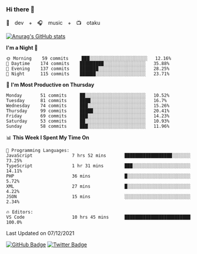 ### Hi there 👋

🚀　dev　+　🎧　music　+　📺　otaku


[![Anurag's GitHub stats](https://github-readme-stats.vercel.app/api?username=koheitasaka&count_private=true&show_icons=true&theme=monokai)](https://github.com/koheitasaka/github-readme-stats)

<!--START_SECTION:waka-->
**I'm a Night 🦉** 

```text
🌞 Morning    59 commits     ███░░░░░░░░░░░░░░░░░░░░░░   12.16% 
🌆 Daytime    174 commits    █████████░░░░░░░░░░░░░░░░   35.88% 
🌃 Evening    137 commits    ███████░░░░░░░░░░░░░░░░░░   28.25% 
🌙 Night      115 commits    ██████░░░░░░░░░░░░░░░░░░░   23.71%

```
📅 **I'm Most Productive on Thursday** 

```text
Monday       51 commits     ██░░░░░░░░░░░░░░░░░░░░░░░   10.52% 
Tuesday      81 commits     ████░░░░░░░░░░░░░░░░░░░░░   16.7% 
Wednesday    74 commits     ███░░░░░░░░░░░░░░░░░░░░░░   15.26% 
Thursday     99 commits     █████░░░░░░░░░░░░░░░░░░░░   20.41% 
Friday       69 commits     ███░░░░░░░░░░░░░░░░░░░░░░   14.23% 
Saturday     53 commits     ██░░░░░░░░░░░░░░░░░░░░░░░   10.93% 
Sunday       58 commits     ███░░░░░░░░░░░░░░░░░░░░░░   11.96%

```


📊 **This Week I Spent My Time On** 

```text
💬 Programming Languages: 
JavaScript               7 hrs 52 mins       ██████████████████░░░░░░░   73.25% 
TypeScript               1 hr 31 mins        ███░░░░░░░░░░░░░░░░░░░░░░   14.11% 
PHP                      36 mins             █░░░░░░░░░░░░░░░░░░░░░░░░   5.72% 
XML                      27 mins             █░░░░░░░░░░░░░░░░░░░░░░░░   4.22% 
JSON                     15 mins             ░░░░░░░░░░░░░░░░░░░░░░░░░   2.34%

🔥 Editors: 
VS Code                  10 hrs 45 mins      █████████████████████████   100.0%

```


 Last Updated on 07/12/2021
<!--END_SECTION:waka-->

[![GitHub Badge](https://img.shields.io/badge/GitHub-100000?style=for-the-badge&logo=github&logoColor=white)](https://github.com/koheitasaka)
[![Twitter Badge](https://img.shields.io/badge/Twitter-1DA1F2?style=for-the-badge&logo=twitter&logoColor=white)](https://twitter.com/sleep_asleep_)
